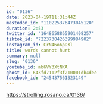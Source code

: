 ```yaml
---
id: "0136"
date: 2023-04-19T11:31:44Z
mastodon_id: "110225376473045120"
duration: 2:53
twitter_id: "1648658865901408257"
tiktok_id: "7223730426399984902"
instagram_id: CrN46o6pDXl
title: words cannot hurt
summary: null
slug: "0136"
youtube_id: mb6VY3XtNKA
ghost_id: 643fd7112f3f210001db4dee
facebook_id: "245437561323149"
---
```

https://strolling.rosano.ca/0136/
